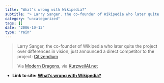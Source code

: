 ```yaml
---
title: "What’s wrong with Wikipedia?"
subtitle: "> Larry Sanger, the co-founder of Wikipedia who later quite the project over"
category: "uncategorized"
tags: []
date: "2006-10-13"
type: "rain"
---
```

>
> Larry Sanger, the co-founder of Wikipedia who later quite the project over
> differences in vision, just announced a direct competitor to the project:
> [Citizendium](<http://moderndragons.blogspot.com/2006/10/citizendium.html>
> "Modern Dragons: Citizendium")
>
> Via [Modern Dragons](<http://moderndragons.blogspot.com/index.html>), via
> [KurzweilAI.net](<http://www.kurzweilai.net/index.html?flash=1>)


* **Link to site:** **[What’s wrong with Wikipedia?](None)**